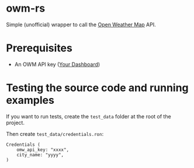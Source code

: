 # owm-rs
Simple (unofficial) wrapper to call the [Open Weather Map](https://openweathermap.org/) API.

# Prerequisites
* An OWM API key ([Your Dashboard](https://home.openweathermap.org/api_keys))

# Testing the source code and running examples
If you want to run tests, create the `test_data` folder at the root of the project.

Then create `test_data/credentials.ron`:
```ron
Credentials (
    omw_api_key: "xxxx",
    city_name: "yyyy",
)
```